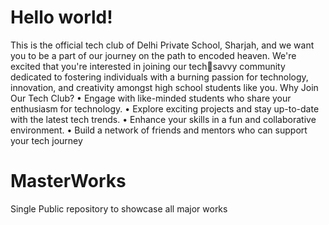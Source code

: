 # Hello world!

This is the official tech club of Delhi Private School, Sharjah, and we want you to be a part of our 
journey on the path to encoded heaven. We're excited that you're interested in joining our techsavvy community dedicated to fostering individuals with a burning passion for technology, 
innovation, and creativity amongst high school students like you.
Why Join Our Tech Club?
• Engage with like-minded students who share your enthusiasm for technology.
• Explore exciting projects and stay up-to-date with the latest tech trends.
• Enhance your skills in a fun and collaborative environment.
• Build a network of friends and mentors who can support your tech journey

# MasterWorks
Single Public repository to showcase all major works
